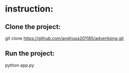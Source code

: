 # instruction:

## Clone the project:

git clone https://github.com/andrjuxa201185/advertising.git


## Run the project:

python app.py
